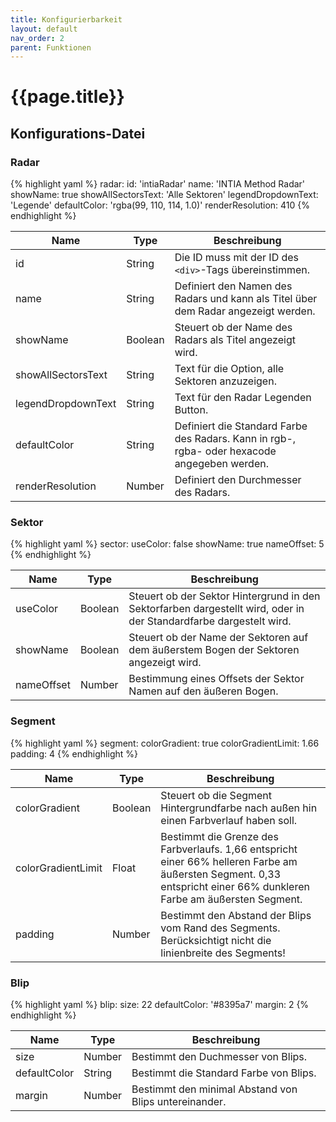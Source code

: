 ```yaml
---
title: Konfigurierbarkeit
layout: default
nav_order: 2
parent: Funktionen
---
```


# {{page.title}}

## Konfigurations-Datei

### Radar
{% highlight yaml %}
radar:
  id: 'intiaRadar'
  name: 'INTIA Method Radar'
  showName: true
  showAllSectorsText: 'Alle Sektoren'
  legendDropdownText: 'Legende'
  defaultColor: 'rgba(99, 110, 114, 1.0)'
  renderResolution: 410
{% endhighlight %}

|   Name   |   Type   | Beschreibung |
| -------- | -------- | ------------ |      
|  id | String  | Die ID muss mit der ID des `<div>`-Tags übereinstimmen. |
|  name | String  | Definiert den Namen des Radars und kann als Titel über dem Radar angezeigt werden. |
|  showName | Boolean  | Steuert ob der Name des Radars als Titel angezeigt wird. |
|  showAllSectorsText | String  | Text für die Option, alle Sektoren anzuzeigen. |
|  legendDropdownText | String  | Text für den Radar Legenden Button. |
|  defaultColor | String  | Definiert die Standard Farbe des Radars. Kann in rgb-, rgba- oder hexacode angegeben werden. |
|  renderResolution | Number  | Definiert den Durchmesser des Radars. |


### Sektor
{% highlight yaml %}
sector:
  useColor: false
  showName: true
  nameOffset: 5
{% endhighlight %}

|   Name   |   Type   | Beschreibung |
| -------- | -------- | ------------ |      
|  useColor | Boolean  | Steuert ob der Sektor Hintergrund in den Sektorfarben dargestellt wird, oder in der Standardfarbe dargestelt wird.  |
|  showName | Boolean  | Steuert ob der Name der Sektoren auf dem äußerstem Bogen der Sektoren angezeigt wird. |
|  nameOffset | Number  | Bestimmung eines Offsets der Sektor Namen auf den äußeren Bogen. |


### Segment
{% highlight yaml %}
segment: 
  colorGradient: true
  colorGradientLimit: 1.66
  padding: 4
{% endhighlight %}

|   Name   |   Type   | Beschreibung |
| -------- | -------- | ------------ |   
|  colorGradient | Boolean  | Steuert ob die Segment Hintergrundfarbe nach außen hin einen Farbverlauf haben soll. |
|  colorGradientLimit | Float  | Bestimmt die Grenze des Farbverlaufs. 1,66 entspricht einer 66% helleren Farbe am äußersten Segment. 0,33 entspricht einer 66% dunkleren Farbe am äußersten Segment. |
|  padding | Number  | Bestimmt den Abstand der Blips vom Rand des Segments. Berücksichtigt nicht die linienbreite des Segments! |


### Blip
{% highlight yaml %}
blip: 
  size: 22
  defaultColor: '#8395a7'
  margin: 2
{% endhighlight %}

|   Name   |   Type   | Beschreibung |
| -------- | -------- | ------------ |   
|  size | Number  | Bestimmt den Duchmesser von Blips. |
|  defaultColor | String  | Bestimmt die Standard Farbe von Blips. |
|  margin | Number  | Bestimmt den minimal Abstand von Blips untereinander. |
